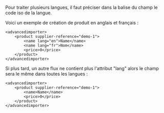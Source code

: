 Pour traiter plusieurs langues, il faut préciser dans la balise du champ le code iso de la langue.

Voici un exemple de création de produit en anglais et français :
```
<advancedimporter>
    <product supplier-reference="demo-1">
        <name lang="en">Name</name>
        <name lang="fr">Nom</name>
        <price>0</price>
    </product>
</advancedimporter>
```

Si plus tard, un autre flux ne contient plus l'attribut "lang" alors le champ sera le même dans toutes les langues :
```
<advancedimporter>
    <product supplier-reference="demo-1">
        <name>Name</name>
        <price>0</price>
    </product>
</advancedimporter>
```
